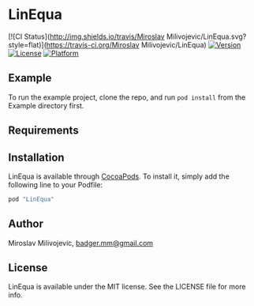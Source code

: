 # LinEqua

[![CI Status](http://img.shields.io/travis/Miroslav Milivojevic/LinEqua.svg?style=flat)](https://travis-ci.org/Miroslav Milivojevic/LinEqua)
[![Version](https://img.shields.io/cocoapods/v/LinEqua.svg?style=flat)](http://cocoapods.org/pods/LinEqua)
[![License](https://img.shields.io/cocoapods/l/LinEqua.svg?style=flat)](http://cocoapods.org/pods/LinEqua)
[![Platform](https://img.shields.io/cocoapods/p/LinEqua.svg?style=flat)](http://cocoapods.org/pods/LinEqua)

## Example

To run the example project, clone the repo, and run `pod install` from the Example directory first.

## Requirements

## Installation

LinEqua is available through [CocoaPods](http://cocoapods.org). To install
it, simply add the following line to your Podfile:

```ruby
pod "LinEqua"
```

## Author

Miroslav Milivojevic, badger.mm@gmail.com

## License

LinEqua is available under the MIT license. See the LICENSE file for more info.
